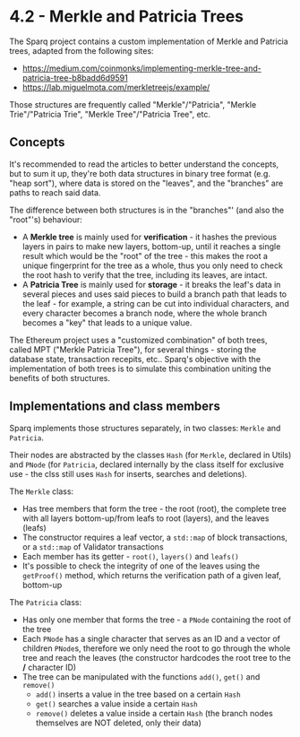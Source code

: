 # 4.2 - Merkle and Patricia Trees

The Sparq project contains a custom implementation of Merkle and Patricia trees, adapted from the following sites:

* https://medium.com/coinmonks/implementing-merkle-tree-and-patricia-tree-b8badd6d9591
* https://lab.miguelmota.com/merkletreejs/example/

Those structures are frequently called "Merkle"/"Patricia", "Merkle Trie"/"Patricia Trie", "Merkle Tree"/"Patricia Tree", etc.

## Concepts

It's recommended to read the articles to better understand the concepts, but to sum it up, they're both data structures in binary tree format (e.g. "heap sort"), where data is stored on the "leaves", and the "branches" are paths to reach said data.

The difference between both structures is in the "branches"' (and also the "root"'s) behaviour:

* A **Merkle tree** is mainly used for **verification** - it hashes the previous layers in pairs to make new layers, bottom-up, until it reaches a single result which would be the "root" of the tree - this makes the root a unique fingerprint for the tree as a whole, thus you only need to check the root hash to verify that the tree, including its leaves, are intact.
* A **Patricia Tree** is mainly used for **storage** - it breaks the leaf's data in several pieces and uses said pieces to build a branch path that leads to the leaf - for example, a string can be cut into individual characters, and every character becomes a branch node, where the whole branch becomes a "key" that leads to a unique value.

The Ethereum project uses a "customized combination" of both trees, called MPT ("Merkle Patricia Tree"), for several things - storing the database state, transaction recepits, etc.. Sparq's objective with the implementation of both trees is to simulate this combination uniting the benefits of both structures.

## Implementations and class members

Sparq implements those structures separately, in two classes: `Merkle` and `Patricia`.

Their nodes are abstracted by the classes `Hash` (for `Merkle`, declared in Utils) and `PNode` (for `Patricia`, declared internally by the class itself for exclusive use - the clss still uses `Hash` for inserts, searches and deletions).

The `Merkle` class:
* Has tree members that form the tree - the root (root), the complete tree with all layers bottom-up/from leafs to root (layers), and the leaves (leafs)
* The constructor requires a leaf vector, a `std::map` of block transactions, or a `std::map` of Validator transactions
* Each member has its getter - `root()`, `layers()` and `leafs()`
* It's possible to check the integrity of one of the leaves using the `getProof()` method, which returns the verification path of a given leaf, bottom-up

The `Patricia` class:
* Has only one member that forms the tree - a `PNode` containing the root of the tree
* Each `PNode` has a single character that serves as an ID and a vector of children `PNode`s, therefore we only need the root to go through the whole tree and reach the leaves (the constructor hardcodes the root tree to the **/** character ID)
* The tree can be manipulated with the functions `add()`, `get()` and `remove()`
  * `add()` inserts a value in the tree based on a certain `Hash`
  * `get()` searches a value inside a certain `Hash`
  * `remove()` deletes a value inside a certain `Hash` (the branch nodes themselves are NOT deleted, only their data)

